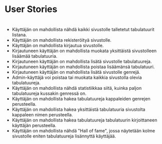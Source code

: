 # User Stories <h1>
  
  - Käyttäjän on mahdollista nähdä kaikki sivustolle talletetut tabulatuurit listana.
  - Käyttäjän on mahdollista rekisteröityä sivustolle.
  - Käyttäjän on mahdollista kirjautua sivustolle.
  - Kirjautuneen käyttäjän on mahdollista muokata yksittäistä sivustolleen lisäämää tabulatuuria.
  - Kirjautuneen käyttäjän on mahdollista lisätä sivustolle tabulatuureja.
  - Kirjautuneen käyttäjän on mahdollista poistaa lisäämänsä tabulatuuri.
  - Kirjautuneen käyttäjän on mahdollista lisätä sivustolle genrejä.
  - Admin-käyttäjä voi poistaa tai muokata kaikkia sivustolla olevia tabulatuureja.
  - Käyttäjän on mahdollista nähdä statistiikkaa siitä, kuinka paljon tabulatuureja kussakin genressä on.
  - Käyttäjän on mahdollista hakea tabulatuureja kappaleiden genrejen perusteella.
  - Käyttäjän on mahdollista hakea yksittäistä tabulatuuria sivustolta kappaleen nimen perusteella.
  - Käyttäjän on mahdollista hakea tabulatuureja tabulatuurin kirjoittaneen käyttäjän perusteella.
  - Käyttäjän on mahdollista nähdä "Hall of fame", jossa näytetään kolme sivustolle eniten tabulatuureja lisännyttä käyttäjää.
 
  
  
  
